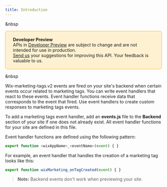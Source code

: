 ```yaml
---
title: Introduction
---
```

&nbsp

<div style="background-color: #FEF1D1; padding: 18px 24px; border-radius: 6px; border: 1px solid #FDB10C; box-sizing: border-box; display: inline-block">
    <b>Developer Preview</b>
    <br/>
    <span>APIs in <a href="https://www.wix.com/velo/reference/api-overview/developer-preview">Developer Preview</a> are subject to change and are not intended for use in production.<br/><a href="mailto:velo-preview-feedback@wix.com">Send us</a> your suggestions for improving this API. Your feedback is valuable to us.</span>
</div>

&nbsp

Wix-marketing-tags.v2 events are fired on your site's backend when certain events occur related to marketing tags.
You can write event handlers that react to these events. Event handler functions
receive data that corresponds to the event that fired. Use event handlers
to create custom responses to marketing tags events.

To add a marketing tags event handler, add an **events.js** file to the **Backend** section of your site if one does not already exist. All event handler functions for your
site are defined in this file.

Event handler functions are defined using the following pattern:
```javascript
export function <wixAppName>_<eventName>(event) { }
```

For example, an event handler that handles the creation of a marketing tag looks
like this:
```javascript
export function wixMarketing_onTagCreated(event) { }
```

> **Note:** Backend events don't work when previewing your site.
